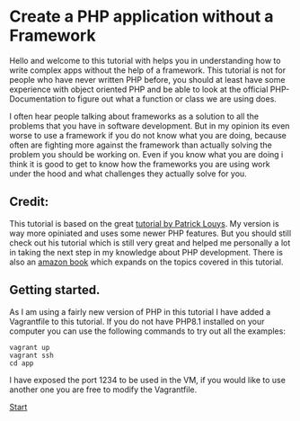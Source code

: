 # Create a PHP application without a Framework

Hello and welcome to this tutorial with helps you in understanding how to write complex apps without the help of
a framework. This tutorial is not for people who have never written PHP before, you should at least have some
experience with object oriented PHP and be able to look at the official PHP-Documentation to figure out what
a function or class we are using does.

I often hear people talking about frameworks as a solution to all the problems that you have in software development.
But in my opinion its even worse to use a framework if you do not know what you are doing, because often are fighting
more against the framework than actually solving the problem you should be working on. Even if you know what you are
doing i think it is good to get to know how the frameworks you are using work under the hood and what challenges they
actually solve for you.

## Credit:

This tutorial is based on the great [tutorial by Patrick Louys](https://github.com/PatrickLouys/no-framework-tutorial).
My version is way more opiniated and uses some newer PHP features. But you should still check out his tutorial which is
still very great and helped me personally a lot in taking the next step in my knowledge about PHP development. There is
also an [amazon book](https://patricklouys.com/professional-php/) which expands on the topics covered in this tutorial.

## Getting started.

As I am using a fairly new version of PHP in this tutorial I have added a Vagrantfile to this tutorial. If you do not
have PHP8.1 installed on your computer you can use the following commands to try out all the examples:

```shell
vagrant up
vagrant ssh
cd app
```

I have exposed the port 1234 to be used in the VM, if you would like to use another one you are free to modify the
Vagrantfile.


[Start](01-front-controller.md)

